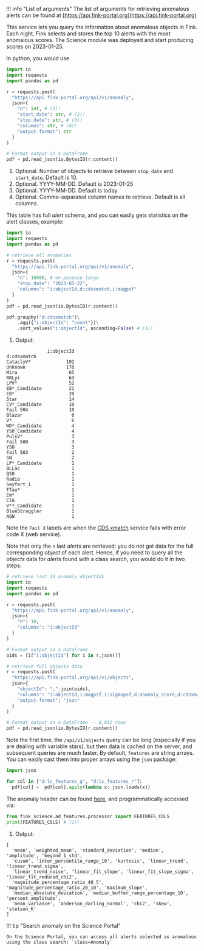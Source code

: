 !!! info "List of arguments"
    The list of arguments for retrieving anomalous alerts can be found at [https://api.fink-portal.org](https://api.fink-portal.org)

This service lets you query the information about anomalous objects in Fink. Each night, Fink selects and stores the top 10 alerts with the most anomalous scores. The Science module was deployed and start producing scores on 2023-01-25.

In python, you would use

```python
import io
import requests
import pandas as pd

r = requests.post(
  "https://api.fink-portal.org/api/v1/anomaly",
  json={
    "n": int, # (1)!
    "start_date": str, # (2)!
    "stop_date": str, # (3)!
    "columns": str, # (4)!
    "output-format": str
  }
)

# Format output in a DataFrame
pdf = pd.read_json(io.BytesIO(r.content))
```

1. Optional. Number of objects to retrieve between `stop_date` and `start_date`. Default is 10.
2. Optional. YYYY-MM-DD. Default is 2023-01-25
3. Optional. YYYY-MM-DD. Default is today
4. Optional. Comma-separated column names to retrieve. Default is all columns.

This table has full _alert_ schema, and you can easily gets statistics on the alert classes, example:

```python
import io
import requests
import pandas as pd

# retrieve all anomalies
r = requests.post(
  "https://api.fink-portal.org/api/v1/anomaly",
  json={
    "n": 10000, # on purpose large
    "stop_date": "2023-05-22",
    "columns": "i:objectId,d:cdsxmatch,i:magpsf"
  }
)
pdf = pd.read_json(io.BytesIO(r.content))

pdf.groupby("d:cdsxmatch")\
    .agg({"i:objectId": "count"})\
    .sort_values("i:objectId", ascending=False) # (1)!
```

1. Output:
```
               i:objectId
d:cdsxmatch
CataclyV*             191
Unknown               170
Mira                   65
RRLyr                  63
LPV*                   52
EB*_Candidate          21
EB*                    20
Star                   14
CV*_Candidate          10
Fail 504               10
Blazar                  6
V*                      6
WD*_Candidate           4
YSO_Candidate           4
PulsV*                  3
Fail 500                3
YSO                     3
Fail 503                2
SN                      2
LP*_Candidate           1
BLLac                   1
QSO                     1
Radio                   1
Seyfert_1               1
TTau*                   1
Em*                     1
ClG                     1
V*?_Candidate           1
BlueStraggler           1
AGN                     1
```

Note the `Fail X` labels are when the [CDS xmatch](http://cdsxmatch.u-strasbg.fr/xmatch) service fails with error code X (web service).

Note that only the `n` last _alerts_ are retrieved: you do not get data for the full corresponding _object_ of each alert. Hence, if you need to query all the _objects_ data for _alerts_ found with a class search, you would do it in two steps:

```python
# retrieve last 10 anomaly objectIds
import io
import requests
import pandas as pd

r = requests.post(
  "https://api.fink-portal.org/api/v1/anomaly",
  json={
    "n": 10,
    "columns": "i:objectId"
  }
)

# Format output in a DataFrame
oids = [i["i:objectId"] for i in r.json()]

# retrieve full objects data
r = requests.post(
  "https://api.fink-portal.org/api/v1/objects",
  json={
    "objectId": ",".join(oids),
    "columns": "i:objectId,i:magpsf,i:sigmapsf,d:anomaly_score,d:cdsxmatch,d:lc_features_g,d:lc_features_r",
    "output-format": "json"
  }
)

# Format output in a DataFrame -- 8,011 rows
pdf = pd.read_json(io.BytesIO(r.content))
```

Note the first time, the `/api/v1/objects` query can be long (especially if
you are dealing with variable stars), but then data is cached on the server,
and subsequent queries are much faster. By default, `features` are string arrays. You can easily
cast them into proper arrays using the `json` package:

```python
import json

for col in ["d:lc_features_g", "d:lc_features_r"]:
  pdf[col] =  pdf[col].apply(lambda x: json.loads(x))
```

The anomaly header can be found [here](https://github.com/astrolabsoftware/fink-science/blob/master/fink_science/ad_features/processor.py#L74), and
programmatically accessed via:

```python
from fink_science.ad_features.processor import FEATURES_COLS
print(FEATURES_COLS) # (1)!
```

1. Output:
```
[
  'mean', 'weighted_mean', 'standard_deviation', 'median', 'amplitude', 'beyond_1_std',
  'cusum', 'inter_percentile_range_10', 'kurtosis', 'linear_trend', 'linear_trend_sigma',
  'linear_trend_noise', 'linear_fit_slope', 'linear_fit_slope_sigma', 'linear_fit_reduced_chi2',
  'magnitude_percentage_ratio_40_5', 'magnitude_percentage_ratio_20_10', 'maximum_slope',
  'median_absolute_deviation', 'median_buffer_range_percentage_10', 'percent_amplitude',
  'mean_variance', 'anderson_darling_normal', 'chi2', 'skew', 'stetson_K'
]
```

!!! tip "Search anomaly on the Science Portal"

    On the Science Portal, you can access all alerts selected as anomalous
    using the class search: `class=Anomaly`
